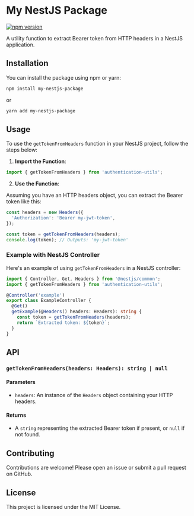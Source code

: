 # My NestJS Package

[![npm version](https://badge.fury.io/js/my-nestjs-package.svg)](https://badge.fury.io/js/my-nestjs-package)

A utility function to extract Bearer token from HTTP headers in a NestJS application.

## Installation

You can install the package using npm or yarn:

```sh
npm install my-nestjs-package
```

or

```sh
yarn add my-nestjs-package
```

## Usage

To use the `getTokenFromHeaders` function in your NestJS project, follow the steps below:

1. **Import the Function**:

```typescript
import { getTokenFromHeaders } from 'authentication-utils';
```

2. **Use the Function**:

Assuming you have an HTTP headers object, you can extract the Bearer token like this:

```typescript
const headers = new Headers({
  'Authorization': 'Bearer my-jwt-token',
});

const token = getTokenFromHeaders(headers);
console.log(token); // Outputs: 'my-jwt-token'
```

### Example with NestJS Controller

Here's an example of using `getTokenFromHeaders` in a NestJS controller:

```typescript
import { Controller, Get, Headers } from '@nestjs/common';
import { getTokenFromHeaders } from 'authentication-utils';

@Controller('example')
export class ExampleController {
  @Get()
  getExample(@Headers() headers: Headers): string {
    const token = getTokenFromHeaders(headers);
    return `Extracted token: ${token}`;
  }
}
```

## API

### `getTokenFromHeaders(headers: Headers): string | null`

#### Parameters
- `headers`: An instance of the `Headers` object containing your HTTP headers.

#### Returns
- A `string` representing the extracted Bearer token if present, or `null` if not found.

## Contributing

Contributions are welcome! Please open an issue or submit a pull request on GitHub.

## License

This project is licensed under the MIT License.